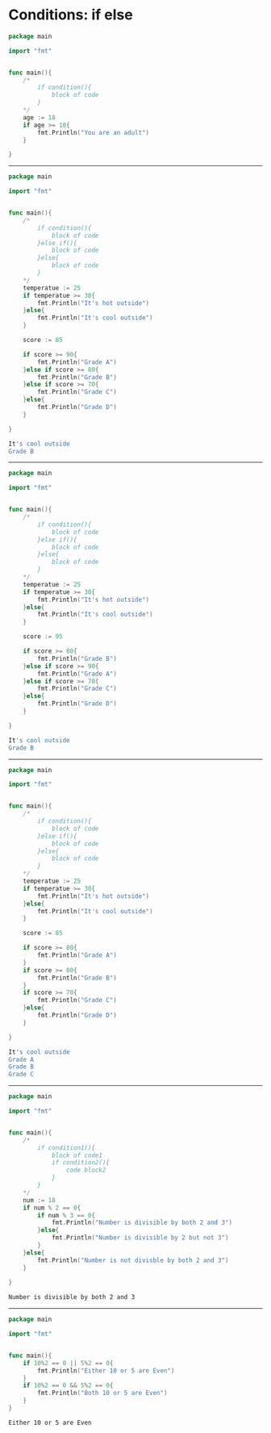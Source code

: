 # Conditions: if else

```go
package main

import "fmt"


func main(){
	/*
		if condition(){
			block of code
		}
	*/
	age := 18
	if age >= 18{
		fmt.Println("You are an adult")
	}

}
```

----------------------------------------------------------------------------------------------------------------------------------

```go
package main

import "fmt"


func main(){
	/*
		if condition(){
			block of code
		}else if(){
			block of code
		}else{
			block of code
		}
	*/
	temperatue := 25
	if temperatue >= 30{
		fmt.Println("It's hot outside")
	}else{
		fmt.Println("It's cool outside")
	}

	score := 85

	if score >= 90{
		fmt.Println("Grade A")
	}else if score >= 80{
		fmt.Println("Grade B")
	}else if score >= 70{
		fmt.Println("Grade C")
	}else{
		fmt.Println("Grade D")
	}

}
```
```bash
It's cool outside
Grade B
```

------------------------------------------------------------------------------------------------------------------------------------

```go
package main

import "fmt"


func main(){
	/*
		if condition(){
			block of code
		}else if(){
			block of code
		}else{
			block of code
		}
	*/
	temperatue := 25
	if temperatue >= 30{
		fmt.Println("It's hot outside")
	}else{
		fmt.Println("It's cool outside")
	}

	score := 95

	if score >= 80{
		fmt.Println("Grade B")
	}else if score >= 90{
		fmt.Println("Grade A")
	}else if score >= 70{
		fmt.Println("Grade C")
	}else{
		fmt.Println("Grade D")
	}

}
```
```bash
It's cool outside
Grade B
```

-------------------------------------------------------------------------------------------------------------------------------------

```go
package main

import "fmt"


func main(){
	/*
		if condition(){
			block of code
		}else if(){
			block of code
		}else{
			block of code
		}
	*/
	temperatue := 25
	if temperatue >= 30{
		fmt.Println("It's hot outside")
	}else{
		fmt.Println("It's cool outside")
	}

	score := 85

	if score >= 80{
		fmt.Println("Grade A")
	}
	if score >= 80{
		fmt.Println("Grade B")
	}
	if score >= 70{
		fmt.Println("Grade C")
	}else{
		fmt.Println("Grade D")
	}

}
```
```bash
It's cool outside
Grade A
Grade B
Grade C
```

-----------------------------------------------------------------------------------------------------------------------------------

```go
package main

import "fmt"


func main(){
	/*
		if condition1(){
			block of code1
			if condition2(){
				code block2
			}
		}
	*/
	num := 18
	if num % 2 == 0{
		if num % 3 == 0{
			fmt.Println("Number is divisible by both 2 and 3")
		}else{
			fmt.Println("Number is divisible by 2 but not 3")
		}
	}else{
		fmt.Println("Number is not divisble by both 2 and 3")
	}
	
}
```
```bash
Number is divisible by both 2 and 3
```

------------------------------------------------------------------------------------------------------------------------------------

```go
package main

import "fmt"


func main(){
	if 10%2 == 0 || 5%2 == 0{
		fmt.Println("Either 10 or 5 are Even")
	}
	if 10%2 == 0 && 5%2 == 0{
		fmt.Println("Both 10 or 5 are Even")
	}
}
```
```bash
Either 10 or 5 are Even
```